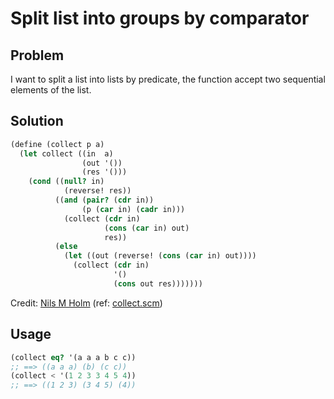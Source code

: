 # Split list into groups by comparator

## Problem

I want to split a list into lists by predicate, the function accept two sequential elements of the list.

## Solution

```scheme
(define (collect p a)
  (let collect ((in  a)
                (out '())
                (res '()))
    (cond ((null? in)
            (reverse! res))
          ((and (pair? (cdr in))
                (p (car in) (cadr in)))
            (collect (cdr in)
                     (cons (car in) out)
                     res))
          (else
            (let ((out (reverse! (cons (car in) out))))
              (collect (cdr in)
                       '()
                       (cons out res)))))))
```

Credit: [Nils M Holm](https://t3x.org/) (ref: [collect.scm](https://t3x.org/s9fes/collect.scm.html))


## Usage

```scheme
(collect eq? '(a a a b c c))
;; ==> ((a a a) (b) (c c))
(collect < '(1 2 3 3 4 5 4))
;; ==> ((1 2 3) (3 4 5) (4))
```
